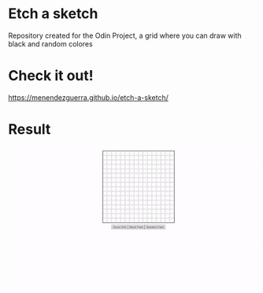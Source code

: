 # Etch a sketch
Repository created for the Odin Project, a grid where you can draw with black and random colores

# Check it out!
https://menendezguerra.github.io/etch-a-sketch/

# Result
![ ](./result-image.gif)
